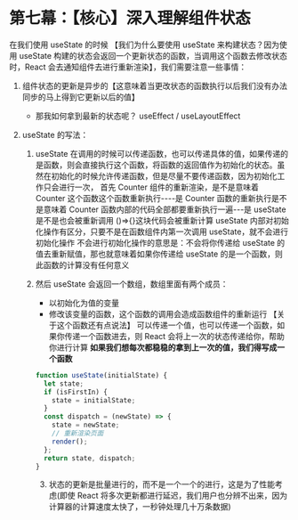 # 第七幕：【核心】深入理解组件状态

在我们使用 useState 的时候 【我们为什么要使用 useState 来构建状态？因为使用 useState 构建的状态会返回一个更新状态的函数，当调用这个函数去修改状态时，React 会去通知组件去进行重新渲染】，我们需要注意一些事情：

1. 组件状态的更新是异步的【这意味着当更改状态的函数执行以后我们没有办法同步的马上得到它更新以后的值】
   - 那我如何拿到最新的状态呢？ useEffect / useLayoutEffect
2. useState 的写法：

   1. useState 在调用的时候可以传递函数，也可以传递具体的值，如果传递的是函数，则会直接执行这个函数，将函数的返回值作为初始化的状态。虽然在初始化的时候允许传递函数，但是尽量不要传递函数，因为初始化工作只会进行一次，
      首先 Counter 组件的重新渲染，是不是意味着 Counter 这个函数这个函数重新执行----是
      Counter 函数的重新执行是不是意味着 Counter 函数内部的代码全部都要重新执行一遍---是
      useState 是不是也会被重新调用 ()=>{}这块代码会被重新计算
      useState 内部对初始化操作有区分，只要不是在函数组件内第一次调用 useState，就不会进行初始化操作
      不会进行初始化操作的意思是：不会将你传递给 useState 的值去重新赋值，那也就意味着如果你传递给 useState 的是一个函数，则此函数的计算没有任何意义

   2. 然后 useState 会返回一个数组，数组里面有两个成员：

      - 以初始化为值的变量
      - 修改该变量的函数，这个函数的调用会造成函数组件的重新运行 【关于这个函数还有点说法】
        可以传递一个值，也可以传递一个函数，如果你传递一个函数进去，则 React 会将上一次的状态传递给你，帮助你进行计算
        **如果我们想每次都稳稳的拿到上一次的值，我们得写成一个函数**

      ```js
      function useState(initialState) {
        let state;
        if (isFirstIn) {
          state = initialState;
        }
        const dispatch = (newState) => {
          state = newState;
          // 重新渲染页面
          render();
        };
        return state, dispatch;
      }
      ```

      3. 状态的更新是批量进行的，而不是一个一个的进行，这是为了性能考虑(即使 React 将多次更新都进行延迟，我们用户也分辨不出来，因为计算器的计算速度太快了，一秒钟处理几十万条数据)

